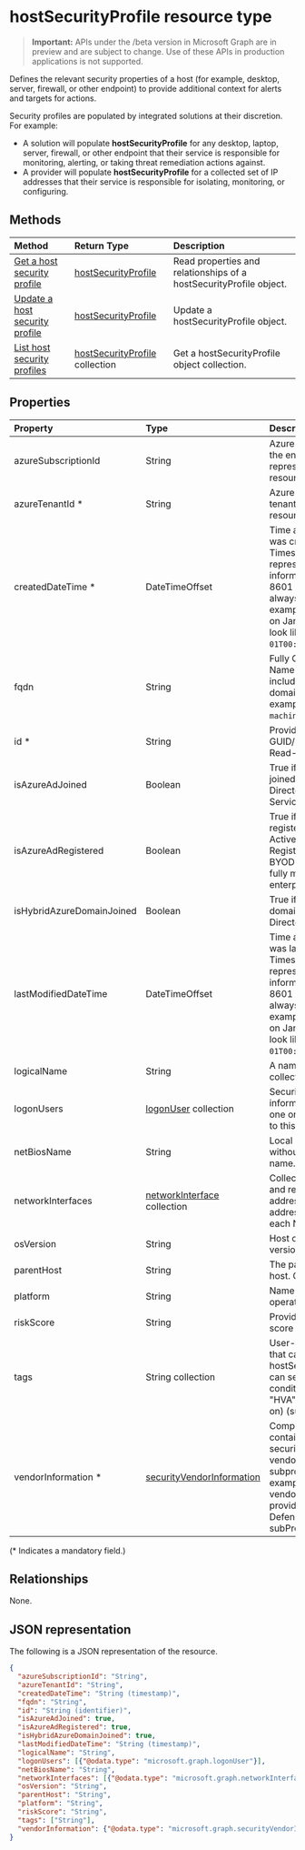 # hostSecurityProfile resource type

 > **Important:** APIs under the /beta version in Microsoft Graph are in preview and are subject to change. Use of these APIs in production applications is not supported.

Defines the relevant security properties of a host (for example, desktop, server, firewall, or other endpoint) to provide additional context for alerts and targets for actions.

 Security profiles are populated by integrated solutions at their discretion. For example:

- A solution will populate **hostSecurityProfile** for any desktop, laptop, server, firewall, or other endpoint that their service is responsible for monitoring, alerting, or taking threat remediation actions against.
- A provider will populate **hostSecurityProfile** for a collected set of IP addresses that their service is responsible for isolating, monitoring, or configuring.

## Methods

| Method   | Return Type |Description|
|:---------------|:--------|:----------|
|[Get a host security profile](../api/hostsecurityprofile_get.md) | [hostSecurityProfile](hostsecurityprofile.md) |Read properties and relationships of a hostSecurityProfile object.|
|[Update a host security profile](../api/hostsecurityprofile_update.md) | [hostSecurityProfile](hostsecurityprofile.md)|Update a hostSecurityProfile object. |
|[List host security profiles](../api/hostsecurityprofile_list.md) |[hostSecurityProfile](hostsecurityprofile.md) collection| Get a hostSecurityProfile object collection.|

## Properties

| Property   | Type |Description|
|:---------------|:--------|:----------|
|azureSubscriptionId|String|Azure subscription ID of the entity, if this entity represents an Azure resource.|
|azureTenantId *|String|Azure Active Directory tenant ID of this resource.|
|createdDateTime *|DateTimeOffset|Time at which the alert was created. The Timestamp type represents date and time information using ISO 8601 format and is always in UTC time. For example, midnight UTC on Jan 1, 2014 would look like this: `'2014-01-01T00:00:00Z'`.|
|fqdn|String|Fully Qualified Domain Name - Hostname including the DNS domain name (for example, `machine.company.com`).|
|id *|String|Provider-generated GUID/unique identifier. Read-only.|
|isAzureAdJoined|Boolean|True if the host is domain joined to Azure Active Directory Domain Services.|
|isAzureAdRegistered|Boolean|True if the host registered with Azure Active Directory Device Registration (for example, BYOD devices - i.e. is not fully managed by enterprise).|
|isHybridAzureDomainJoined|Boolean|True if the host is domain-joined (Active Directory on premises).
|lastModifiedDateTime|DateTimeOffset|Time at which the alert was last modified. The Timestamp type represents date and time information using ISO 8601 format and is always in UTC time. For example, midnight UTC on Jan 1, 2014 would look like this: `'2014-01-01T00:00:00Z'`.|
|logicalName|String|A name for the host collection.|
|logonUsers|[logonUser](logonuser.md) collection|Security-related stateful information pertaining to one or more user logons to this host.|
|netBiosName|String|Local hostname - i.e. without the DNS domain name.|
|networkInterfaces|[networkInterface](networkinterface.md) collection|Collection of the NICs and related data (IP addresses and MAC address) associated with each NIC.|
|osVersion|String|Host operating system version.|
|parentHost|String|The parent host of this host.  Can be null.|
|platform|String|Name of the host operating system.|
|riskScore|String|Provider-calculated risk score of the host.|
|tags|String collection|User-definable labels that can be applied to an hostSecurityProfile and can serve as filter conditions (for example "HVA", "SAW", and so on) (supports [update](../api/hostsecurityprofile_update.md)).|
|vendorInformation *|[securityVendorInformation](securityvendorinformation.md)|Complex type that contains details about the security product/service vendor, provider, and subprovider (for example, vendor=Microsoft; provider=Windows Defender ATP; subProvider=AppLocker).|
(\* Indicates a mandatory field.)

## Relationships

None.

## JSON representation

The following is a JSON representation of the resource.

<!-- {
  "blockType": "resource",
  "optionalProperties": [

  ],
  "@odata.type": "microsoft.graph.hostSecurityProfile"
}-->

```json
{
  "azureSubscriptionId": "String",
  "azureTenantId": "String",
  "createdDateTime": "String (timestamp)",
  "fqdn": "String",
  "id": "String (identifier)",
  "isAzureAdJoined": true,
  "isAzureAdRegistered": true,
  "isHybridAzureDomainJoined": true,
  "lastModifiedDateTime": "String (timestamp)",
  "logicalName": "String",
  "logonUsers": [{"@odata.type": "microsoft.graph.logonUser"}],
  "netBiosName": "String",
  "networkInterfaces": [{"@odata.type": "microsoft.graph.networkInterface"}],
  "osVersion": "String",
  "parentHost": "String",
  "platform": "String",
  "riskScore": "String",
  "tags": ["String"],
  "vendorInformation": {"@odata.type": "microsoft.graph.securityVendorInformation"}
}

```

<!-- uuid: 8fcb5dbc-d5aa-4681-8e31-b001d5168d79
2015-10-25 14:57:30 UTC -->
<!-- {
  "type": "#page.annotation",
  "description": "hostSecurityProfile resource",
  "keywords": "",
  "section": "documentation",
  "tocPath": ""
}-->
